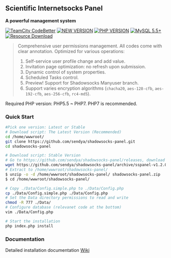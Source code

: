 ## Scientific Internetsocks Panel
**A powerful management system**

[![TeamCity CodeBetter](https://img.shields.io/teamcity/codebetter/bt428.svg?maxAge=2592000)]() [![NEW VERSION](https://img.shields.io/badge/version-1.2.0B-green.svg?maxAge=2592000)]() [![PHP VERSION](https://img.shields.io/badge/PHP-5.5+-orange.svg?maxAge=2592000)]() [![MySQL 5.5+](https://img.shields.io/badge/MySQL-5.5+-green.svg?maxAge=2592000)]() [![Resource Download](https://img.shields.io/badge/Resource-download-green.svg?maxAge=2592000)](https://github.com/sendya/shadowsocks-panel/releases/download/sspanel-v1.2.0.B/Resource.zip)


> Comprehensive user permissions management.
> All codes come with clear annotation.
> Optimized for various operations:
> 	1. Self-service user profile change and add value.
> 	2. Invitation page optimization: no refresh upon submission.
> 	3. Dynamic control of system properties.
> 	4. Scheduled Tasks control.
> 	5. Preview! Support for Shadowsocks Manyuser branch.
> 	6. Support varies encryption algorithms (`chacha20`, `aes-128-cfb`, `aes-192-cfb`, `aes-256-cfb`, `rc4-md5`).

Required PHP version: PHP5.5 ~ PHP7. PHP7 is recommended.

### Quick Start
```bash
#Pick one version: Latest or Stable
# Download script: The Latest Version (Recommended)
cd /home/wwwroot/
git clone https://github.com/sendya/shadowsocks-panel.git
cd shadowsocks-panel

# Download script: Stable Version
# Go to https://github.com/sendya/shadowsocks-panel/releases, download the latest release version (current version: v1.2.0.B)
wget https://github.com/sendya/shadowsocks-panel/archive/sspanel-v1.2.0.B.zip -O shadowsocks-panel.zip
# Extract to /home/wwwroot/shadowsocks-panel/
$ unzip -o -d /home/wwwroot/shadowsocks-panel/ shadowsocks-panel.zip
$ cd /home/wwwroot/shadowsocks-panel/

# Copy ./Data/Config.simple.php to ./Data/Config.php
cp ./Data/Config.simple.php ./Data/Config.php
# Set the Data directory permissions to read and write
chmod -R 777 ./Data/
# Configure database (relevanet code at the bottom)
vim ./Data/Config.php

# Start the installation
php index.php install
```

### Documentation
Detailed installation documentation [Wiki](https://github.com/sendya/shadowsocks-panel/wiki)
